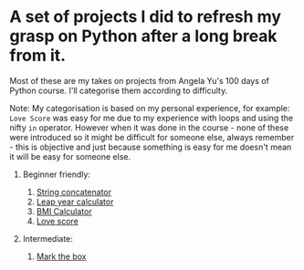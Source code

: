 # A set of projects I did to refresh my grasp on Python after a long break from it.

Most of these are my takes on projects from Angela Yu's 100 days of Python course. I'll categorise them according to difficulty.

Note: My categorisation is based on my personal experience, for example: `Love Score` was easy for me due to my experience with loops and using the nifty `in` operator. However when it was done in the course - none of these were introduced so it might be difficult for someone else, always remember - this is objective and just because something is easy for me doesn't mean it will be easy for someone else.

1. Beginner friendly:
    1. [String concatenator](./string_concatenator.py)
    2. [Leap year calculator](./leap_year.py)
    3. [BMI Calculator](./bmi_calculator.py)
    4. [Love score](./love_score.py)

2. Intermediate:
    1. [Mark the box](./mark_the_box.py)